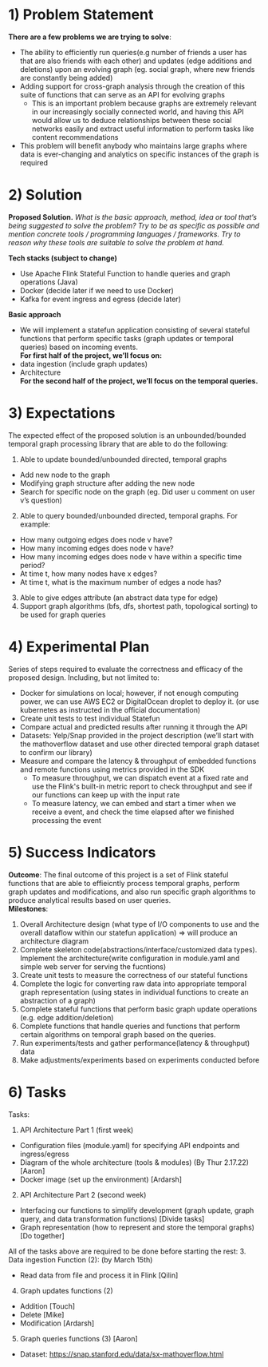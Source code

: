 # 1) Problem Statement
**There are a few problems we are trying to solve**:

* The ability to efficiently run queries(e.g number of friends a user has that are also friends with each other) and updates (edge additions and deletions) upon an evolving graph (eg. social graph, where new friends are constantly being added)
* Adding support for cross-graph analysis through the creation of this suite of functions that can serve as an API for evolving graphs
    * This is an important problem because graphs are extremely relevant in our increasingly socially connected world, and having this API would allow us to deduce relationships between these social networks easily and extract useful information to perform tasks like content recommendations
* This problem will benefit anybody who maintains large graphs where data is ever-changing and analytics on specific instances of the graph is required

# 2) Solution
**Proposed Solution.**
_What is the basic approach, method, idea or tool that’s being suggested to solve the problem? Try to be as specific as possible and mention concrete tools / programming languages / frameworks. Try to reason why these tools are suitable to solve the problem at hand._

**Tech stacks (subject to change)**<br />
- Use Apache Flink Stateful Function to handle queries and graph operations (Java)<br />
- Docker (decide later if we need to use Docker)<br />
- Kafka for event ingress and egress (decide later)<br />

**Basic approach**<br />
- We will implement a statefun application consisting of several stateful functions that perform specific tasks (graph updates or temporal queries) based on incoming events.<br />
**For first half of the project, we’ll focus on:<br />**
- data ingestion (include graph updates)<br />
- Architecture<br />
**For the second half of the project, we’ll focus on the temporal queries.<br />**
# 3) Expectations

The expected effect of the proposed solution is an unbounded/bounded temporal graph processing library that are able to do the following:

1. Able to update bounded/unbounded directed, temporal graphs
 - Add new node to the graph
 - Modifying graph structure after adding the new node
 - Search for specific node on the graph (eg. Did user u comment on user v’s question)
2. Able to query bounded/unbounded directed, temporal graphs. For example:
 - How many outgoing edges does node v have?
 - How many incoming edges does node v have?
 - How many incoming edges does node v have within a specific time period?
 - At time t, how many nodes have x edges?
 - At time t, what is the maximum number of edges a node has?
3. Able to give edges attribute (an abstract data type for edge)
4. Support graph algorithms (bfs, dfs, shortest path, topological sorting) to be used for graph queries


# 4) Experimental Plan

Series of steps required to evaluate the correctness and efficacy of the proposed design. Including, but not limited to:
- Docker for simulations on local; however, if not enough computing power, we can use AWS EC2 or DigitalOcean droplet to deploy it. (or use kubernetes as instructed in the official documentation)
- Create unit tests to test individual Statefun
- Compare actual and predicted results after running it through the API
- Datasets: Yelp/Snap provided in the project description (we’ll start with the mathoverflow dataset and use other directed temporal graph dataset to confirm our library)
- Measure and compare the latency & throughput of embedded functions and remote functions using metrics provided in the SDK
  - To measure throughput, we can dispatch event at a fixed rate and use the Flink's built-in metric report to check throughput and see if our functions can keep up with the input rate
  - To measure latency, we can embed and start a timer when we receive a event, and check the time elapsed after we finished processing the event


# 5) Success Indicators
__Outcome__:
The final outcome of this project is a set of Flink stateful functions that are able to effieicntly process temporal graphs, perform graph updates and modifications, and also run specific graph algorithms to produce analytical results based on user queries.  
__Milestones__:
1. Overall Architecture design (what type of I/O components to use and the overall dataflow within our statefun application) => will produce an architecture diagram
2. Complete skeleton code(abstractions/interface/customized data types). Implement the architecture(write configuration in module.yaml and simple web server for serving the fucntions)
3. Create unit tests to measure the correctness of our stateful functions
4. Complete the logic for converting raw data into appropriate temporal graph representation (using states in individual functions to create an abstraction of a graph)
5. Complete stateful functions that perform basic graph update operations (e.g. edge addition/deletion)
6. Complete functions that handle queries and functions that perform certain algorithms on temporal graph based on the queries.
7. Run experiments/tests and gather performance(latency & throughput) data
8. Make adjustments/experiments based on experiments conducted before

# 6) Tasks
Tasks:
1. API Architecture Part 1 (first week)
  - Configuration files (module.yaml) for specifying API endpoints and ingress/egress
  - Diagram of the whole architecture (tools & modules) (By Thur 2.17.22) [Aaron]
  - Docker image (set up the environment) [Ardarsh]
2. API Architecture Part 2 (second week)
  - Interfacing our functions to simplify development (graph update, graph query, and data transformation functions) [Divide tasks]
  - Graph representation (how to represent and store the temporal graphs) [Do together]

All of the tasks above are required to be done before starting the rest:
3. Data ingestion Function (2): (by March 15th)
  - Read data from file and process it in Flink [Qilin]
4. Graph updates functions (2)
  - Addition [Touch]
  - Delete [Mike]
  - Modification [Ardarsh]
5. Graph queries functions (3) [Aaron]
  - Dataset: https://snap.stanford.edu/data/sx-mathoverflow.html

